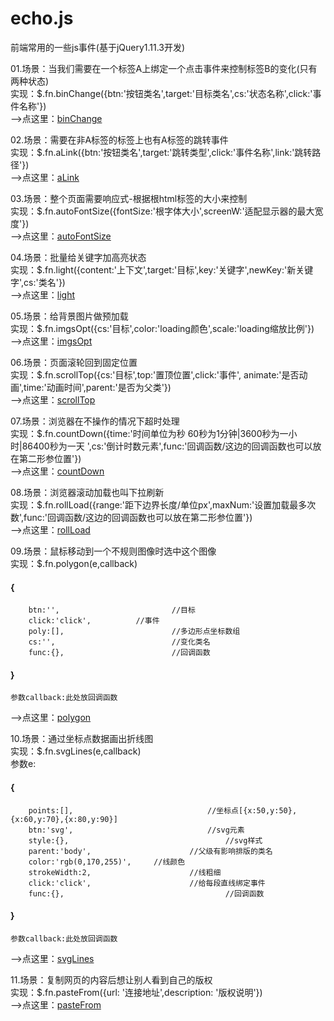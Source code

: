 # echo.js
前端常用的一些js事件(基于jQuery1.11.3开发)

01.场景：当我们需要在一个标签A上绑定一个点击事件来控制标签B的变化(只有两种状态)       
  实现：$.fn.binChange({btn:'按钮类名',target:'目标类名',cs:'状态名称',click:'事件名称'})   
  -->点这里：[binChange](http://htmlpreview.github.io/?https://github.com/MrRetro/Echo/blob/master/src/01.给按钮绑定事件.html)
     
02.场景：需要在非A标签的标签上也有A标签的跳转事件   
  实现：$.fn.aLink({btn:'按钮类名',target:'跳转类型',click:'事件名称',link:'跳转路径'})   
  -->点这里：[aLink](http://htmlpreview.github.io/?https://github.com/MrRetro/Echo/blob/master/src/02.单页非a标签需要有a标签跳转.html)
     
03.场景：整个页面需要响应式-根据根html标签的大小来控制   
  实现：$.fn.autoFontSize({fontSize:'根字体大小',screenW:'适配显示器的最大宽度'})   
  -->点这里：[autoFontSize](http://htmlpreview.github.io/?https://github.com/MrRetro/Echo/blob/master/src/03.小球随html字体大小而缩放.html)
     
04.场景：批量给关键字加高亮状态   
  实现：$.fn.light({content:'上下文',target:'目标',key:'关键字',newKey:'新关键字',cs:'类名'})   
  -->点这里：[light](http://htmlpreview.github.io/?https://github.com/MrRetro/Echo/blob/master/src/04.批量替换关键字.html)
     
05.场景：给背景图片做预加载   
  实现：$.fn.imgsOpt({cs:'目标',color:'loading颜色',scale:'loading缩放比例'})   
  -->点这里：[imgsOpt](http://htmlpreview.github.io/?https://github.com/MrRetro/Echo/blob/master/src/05.背景图片预先加载.html)
     
06.场景：页面滚轮回到固定位置  
	实现：$.fn.scrollTop({cs:'目标',top:'置顶位置',click:'事件',	animate:'是否动画',time:'动画时间',parent:'是否为父类'})    
  -->点这里：[scrollTop](http://htmlpreview.github.io/?https://github.com/MrRetro/Echo/blob/master/src/06.滚轮回到顶部.html)
     
07.场景：浏览器在不操作的情况下超时处理  
	实现：$.fn.countDown({time:'时间单位为秒  60秒为1分钟|3600秒为一小时|86400秒为一天 ',cs:'倒计时数元素',func:'回调函数/这边的回调函数也可以放在第二形参位置'})    
  -->点这里：[countDown](http://htmlpreview.github.io/?https://github.com/MrRetro/Echo/blob/master/src/07.倒计时关闭浏览器.html)
     
08.场景：浏览器滚动加载也叫下拉刷新  
	实现：$.fn.rollLoad({range:'距下边界长度/单位px',maxNum:'设置加载最多次数',func:'回调函数/这边的回调函数也可以放在第二形参位置'})    
  -->点这里：[rollLoad](http://htmlpreview.github.io/?https://github.com/MrRetro/Echo/blob/master/src/08.滚动加载_下拉刷新.html)
     
09.场景：鼠标移动到一个不规则图像时选中这个图像     
	实现：$.fn.polygon(e,callback)   
#### {    
        btn:'',							//目标    
        click:'click',			//事件    
        poly:[],						//多边形点坐标数组    
        cs:'',							//变化类名    
        func:{},						//回调函数    
#### }     
    参数callback:此处放回调函数     
  -->点这里：[polygon](http://htmlpreview.github.io/?https://github.com/MrRetro/Echo/blob/master/src/09.计算鼠标是否在多边形内.html)
     
10.场景：通过坐标点数据画出折线图  
	实现：$.fn.svgLines(e,callback)   
			参数e:      
#### {       
        points:[],								//坐标点[{x:50,y:50},{x:60,y:70},{x:80,y:90}]    
        btn:'svg',								//svg元素     
        style:{},									//svg样式    
        parent:'body',						//父级有影响排版的类名     
        color:'rgb(0,170,255)',		//线颜色    
        strokeWidth:2,						//线粗细   
        click:'click',						//给每段直线绑定事件   
        func:{},									//回调函数   
#### }
    参数callback:此处放回调函数     
  -->点这里：[svgLines](http://htmlpreview.github.io/?https://github.com/MrRetro/Echo/blob/master/src/10.根据所有点坐标画折线.html)
     
11.场景：复制网页的内容后想让别人看到自己的版权  
	实现：$.fn.pasteFrom({url: '连接地址',description: '版权说明'})    
  -->点这里：[pasteFrom](http://htmlpreview.github.io/?https://github.com/MrRetro/Echo/blob/master/src/11.复制后自带版权.html)
